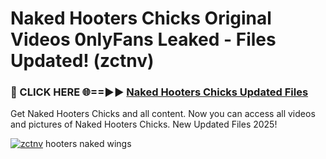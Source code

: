 # Naked Hooters Chicks Original Videos 0nlyFans Leaked - Files Updated! (zctnv)

<h3>🔴 CLICK HERE 🌐==►► <a href="https://tinyurl.com/up5wt9bj" rel="nofollow">Naked Hooters Chicks Updated Files</a></h3>

Get Naked Hooters Chicks and all content. Now you can access all videos and pictures of Naked Hooters Chicks. New Updated Files 2025!

[![zctnv](https://i.imgur.com/ABiUzMV.gif)](https://tinyurl.com/up5wt9bj)
hooters naked wings